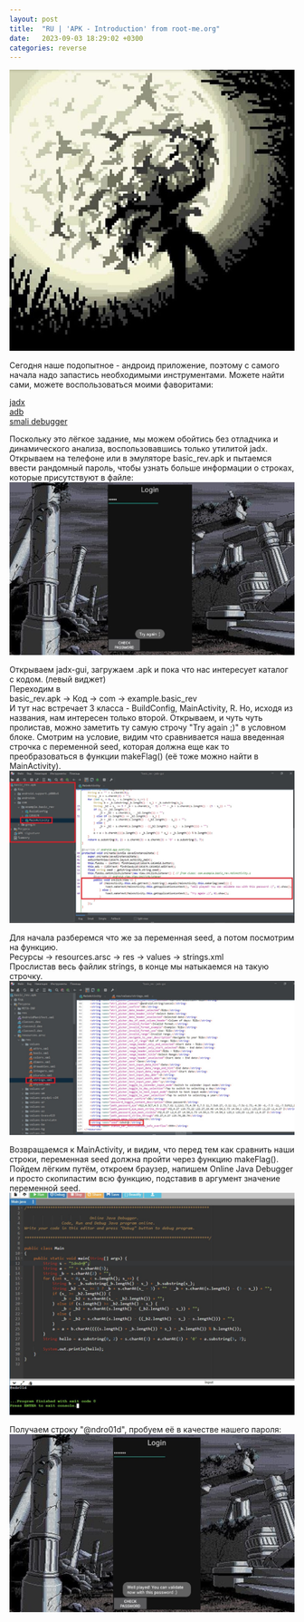 ```yaml
---
layout: post
title:  "RU | 'APK - Introduction' from root-me.org"
date:   2023-09-03 18:29:02 +0300
categories: reverse
---
```

![First](/assets/bobo.jpg)

Сегодня наше подопытное - андроид приложение, поэтому с самого начала надо запастись необходимыми инструментами. Можете найти сами, можете воспользоваться моими фаворитами:

[jadx](https://github.com/skylot/jadx)  
[adb](https://developer.android.com/tools/adb)  
[smali debugger](https://github.com/skylot/jadx/wiki/Smali-debugger)  

Поскольку это лёгкое задание, мы можем обойтись без отладчика и динамического анализа, воспользовавшись только утилитой jadx.  
Открываем на телефоне или в эмуляторе basic_rev.apk и пытаемся ввести рандомный пароль, чтобы узнать больше информации о строках, которые присутствуют в файле:
![Second](/assets/apk_fail.jpg)

Открываем jadx-gui, загружаем .apk и пока что нас интересует каталог с кодом. (левый виджет)  
Переходим в  
basic_rev.apk -> Код -> com -> example.basic_rev   
И тут нас встречает 3 класса - BuildConfig, MainActivity, R. Но, исходя из названия, нам интересен только второй. Открываем, и чуть чуть пролистав, можно заметить ту самую строчу "Try again ;)" в условном блоке.   Смотрим на условие, видим что сравнивается наша введенная строчка с переменной seed, которая должна еще как то преобразоваться в функции makeFlag() (её тоже можно найти в MainActivity).
![Third](/assets/apk_main.jpg)

Для начала разберемся что же за переменная seed, а потом посмотрим на функцию.  
Ресурсы -> resources.arsc -> res -> values -> strings.xml  
Прослистав весь файлик strings, в конце мы натыкаемся на такую строчку. 
![Four](/assets/apk_var.jpg)

Возвращаемся к MainActivity, и видим, что перед тем как сравнить наши строки, переменная seed должна пройти через функцию makeFlag(). Пойдем лёгким путём, откроем браузер, напишем Online Java Debugger и просто скопипастим всю функцию, подставив в аргумент значение переменной seed.
![Five](/assets/java_debug.jpg)

Получаем строку "@ndro01d", пробуем её в качестве нашего пароля:
![Six](/assets/apk_suc.jpg)
